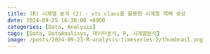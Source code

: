 ```yaml
---
title: (R) 시계열 분석 (2) - xts class를 활용한 시계열 객체 생성
date: 2024-09-25 16:30:00 +0900
categories: [Data, Analysis]
tags: [Data, DataAnalisys, 데이터분석, R, 시계열분석]
image: /posts/2024-09-23-R-analysis-timeseries-2/thumbnail.png
---
```

